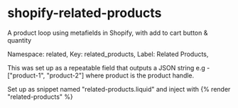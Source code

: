 # shopify-related-products
A product loop using metafields in Shopify, with add to cart button &amp; quantity

Namespace: related,
Key: related_products,
Label: Related Products,

This was set up as a repeatable field that outputs a JSON string e.g - ["product-1", "product-2"] where product is the product handle.

Set up as snippet named "related-products.liquid" and inject with {% render "related-products" %}





